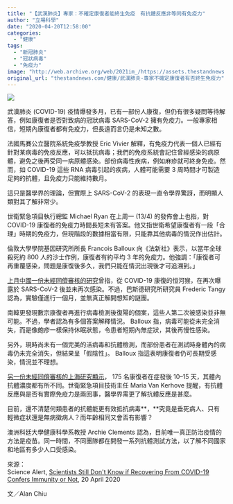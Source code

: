 ```yaml
---
title: "【武漢肺炎】專家：不確定康復者能終生免疫　有抗體反應非等同有免疫力"
author: "立場科學"
date: "2020-04-20T12:58:00"
categories:
  - "健康"
tags:
  - "新冠肺炎"
  - "冠狀病毒"
  - "免疫力"
image: "http://web.archive.org/web/2021im_/https://assets.thestandnews.com/media/photos/Untitled-2-09_7GfJO.png"
original_url: "thestandnews.com/健康/武漢肺炎-專家不確定康復者有否終生免疫力"
---
```

![](http://web.archive.org/web/2021im_/https://assets.thestandnews.com/media/photos/Untitled-2-09_7GfJO.png)

武漢肺炎 (COVID-19) 疫情爆發多月，已有一部份人康復，但仍有很多疑問等待解答，例如康復者是否對致病的冠狀病毒 SARS-CoV-2 擁有免疫力。一般專家相信，短期內康復者都有免疫力，但長遠而言仍是未知之數。

法國馬賽公立醫院系統免疫學教授 Eric Vivier 解釋，有免疫力代表一個人已經有針對某病毒的免疫反應，可以抵抗病毒；我們的免疫系統會記住曾經感染的病原體，避免之後再受同一病原體感染。部份病毒性疾病，例如麻疹就可終身免疫。然而，如 COVID-19 這些 RNA 病毒引起的疾病，人體可能需要 3 周時間才可製造足夠的抗體，且免疫力只能維持數月。

這只是醫學界的理論，但實際上 SARS-CoV-2 的表現一直令學界驚訝，而明顯人類對其了解非常少。

世衛緊急項目執行總監 Michael Ryan 在上周一 (13/4) 的發佈會上也指，對 COVID-19 康復者的免疫力時間長短未有答案。他又指世衛希望康復者有一段「合理」時期的免疫力，但現階段的數據相當有限，只能靠其他病毒的情況作出估計。

倫敦大學學院基因研究所所長 Francois Balloux 向《法新社》表示，以當年全球殺死約 800 人的沙士作例，康復者有約平均 3 年的免疫力。他強調：「康復者可再重覆感染，問題是康復後多久，我們只能在情況出現後才可追溯到。」

[上月中國一份未經同儕審核的研究](http://web.archive.org/web/20211229132929/https://www.biorxiv.org/content/10.1101/2020.03.13.990226v1)曾指，從 COVID-19 康復的恒河猴，在再次曝露於 SARS-CoV-2 後並未再次感染。不過，巴斯德研究所研究員 Frederic Tangy 認為，實驗僅進行一個月，並無真正解開想知的謎團。

南韓更發現數宗康復者再進行病毒檢測後復陽的個案，這些人第二次被感染並非無可能。不過，學者認為有多個答案解釋情況。 Balloux 指，病毒可能從未完全消失，而是像皰疹一樣保持休眠狀態，令患者短期內無症狀，其後再慢性感染。

另外，現時尚未有一個完美的活病毒和抗體檢測，而部份患者在測試時身體內的病毒仍未完全消失，但結果呈「假陰性」。 Balloux 指這表明康復者仍可長期受感染，情況並不理想。

[另一份未經同儕審核的上海研究顯示](http://web.archive.org/web/20211229132929/https://www.medrxiv.org/content/10.1101/2020.03.30.20047365v1)， 175 名康復者在症發後 10–15 天，其體內抗體濃度都有所不同。世衛緊急項目技術主任 Maria Van Kerhove 提醒，有抗體反應與是否有實際免疫力是兩回事，醫學界需更了解抗體反應是甚麼。

目前，還不清楚何類患者的抗體能更有效抵抗病毒**，**究竟是垂死病人、只有輕微症狀還是無病徵病人？而年齡相同又會否有影響？

澳洲科廷大學健康科學系教授 Archie Clements 認為，目前唯一真正防治疫情的方法是疫苗。同一時間，不同團隊都在開發一系列抗體測試方法，以了解不同國家和地區有多少人口受感染。

來源：  
Science Alert, [Scientists Still Don't Know if Recovering From COVID-19 Confers Immunity or Not](http://web.archive.org/web/20211229132929/https://www.sciencealert.com/scientists-still-don-t-know-if-recovering-from-covid-19-confers-immunity-or-not), 20 April 2020

文／Alan Chiu